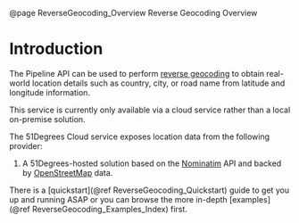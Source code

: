 @page ReverseGeocoding_Overview Reverse Geocoding Overview

# Introduction

The Pipeline API can be used to perform [reverse geocoding](https://en.wikipedia.org/wiki/Reverse_geocoding) 
to obtain real-world location details such as country, city, or road name from latitude and 
longitude information.

This service is currently only available via a cloud service rather than a local on-premise solution.

The 51Degrees Cloud service exposes location data from the following provider:
1. A 51Degrees-hosted solution based on the [Nominatim](https://wiki.openstreetmap.org/wiki/Nominatim) 
API and backed by [OpenStreetMap](https://www.openstreetmap.org/) data.

There is a [quickstart](@ref ReverseGeocoding_Quickstart) guide to get you up and running ASAP or you can
browse the more in-depth [examples](@ref ReverseGeocoding_Examples_Index) first.
